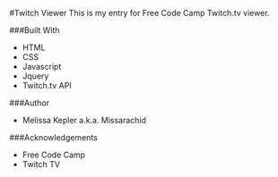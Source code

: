 #Twitch Viewer
This is my entry for Free Code Camp Twitch.tv viewer.

###Built With
+  HTML  
+  CSS  
+  Javascript  
+  Jquery  
+  Twitch.tv API  

###Author
+  Melissa Kepler a.k.a. Missarachid  

###Acknowledgements
+  Free Code Camp  
+  Twitch TV  
